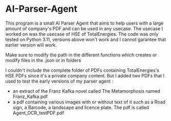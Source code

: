 # AI-Parser-Agent
This program is a small AI Parser Agent that aims to help users with a large amount of company's PDF and can be used in any usecase. The usecase I worked on was the usecase of HSE of TotalEnergies. The code was only tested on Python 3.11, versions above won't work and I cannot garantee that earlier version will work.

Make sure to modify the path in the different functions which creates or modify files in the .json or in folders

I couldn't include the complete folder of PDFs containing TotalEnergies's HSE PDFs since it's a private company content. But I added two PDFs that I used to test the early versions of my parser agent :
 - an extract of the Franz Kafka novel called The Metamorphosis named Franz_Kafka.pdf
 - a pdf containing various images with or without text of it such as a Road sign, a Barcode, a landscape and licence plate. The pdf is called Agent_OCR_testPDF.pdf
